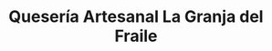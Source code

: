 ---
title: "Quesería Artesanal La Granja del Fraile"
url: /aguilas/queseria-artesanal-la-granja-del-fraile/
shop: Käse
---